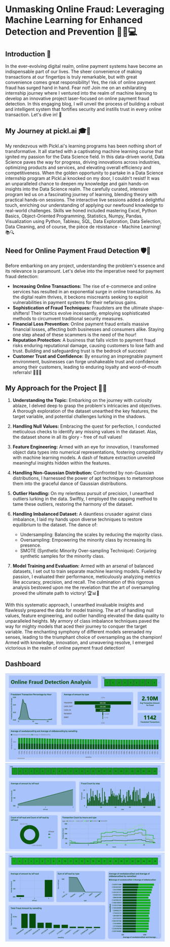 # Unmasking Online Fraud: Leveraging Machine Learning for Enhanced Detection and Prevention 🕵️‍♂️💻

## Introduction 🌟
In the ever-evolving digital realm, online payment systems have become an indispensable part of our lives. The sheer convenience of making transactions at our fingertips is truly remarkable, but with great convenience comes great responsibility! Yes, the risk of online payment fraud has surged hand in hand. Fear not! Join me on an exhilarating internship journey where I ventured into the realm of machine learning to develop an innovative project laser-focused on online payment fraud detection. In this engaging blog, I will unveil the process of building a robust and intelligent system that fortifies security and instills trust in every online transaction. Let's dive in! 🚀

## My Journey at pickl.ai 🎓🚀
My rendezvous with Pickl.ai's learning programs has been nothing short of transformative. It all started with a captivating machine learning course that ignited my passion for the Data Science field. In this data-driven world, Data Science paves the way for progress, driving innovations across industries, optimizing products and services, and elevating overall efficiency and competitiveness. When the golden opportunity to partake in a Data Science internship program at Pickl.ai knocked on my door, I couldn't resist! It was an unparalleled chance to deepen my knowledge and gain hands-on insights into the Data Science realm. The carefully curated, intensive program led us on a fascinating journey of learning, blending theory with practical hands-on sessions. The interactive live sessions added a delightful touch, enriching our understanding of applying our newfound knowledge to real-world challenges. Skills we honed included mastering Excel, Python Basics, Object-Oriented Programming, Statistics, Numpy, Pandas, Visualization using Python, Tableau, SQL, Data Exploration, Data Selection, Data Cleaning, and of course, the pièce de résistance - Machine Learning! 📚🔍

## Need for Online Payment Fraud Detection 🛡️💸
Before embarking on any project, understanding the problem's essence and its relevance is paramount. Let's delve into the imperative need for payment fraud detection:
- **Increasing Online Transactions:** The rise of e-commerce and online services has resulted in an exponential surge in online transactions. As the digital realm thrives, it beckons miscreants seeking to exploit vulnerabilities in payment systems for their nefarious gains.
- **Sophistication of Fraud Techniques:** Fraudsters are the ultimate shape-shifters! Their tactics evolve incessantly, employing sophisticated methods to circumvent traditional security measures.
- **Financial Loss Prevention:** Online payment fraud entails massive financial losses, affecting both businesses and consumers alike. Staying one step ahead of these scammers is the need of the hour!
- **Reputation Protection:** A business that falls victim to payment fraud risks enduring reputational damage, causing customers to lose faith and trust. Building and safeguarding trust is the bedrock of success!
- **Customer Trust and Confidence:** By ensuring an impregnable payment environment, businesses can forge unshakeable trust and confidence among their customers, leading to enduring loyalty and word-of-mouth referrals! 🌟🌐🤝

## My Approach for the Project 🎯💡
1. **Understanding the Topic:** Embarking on the journey with curiosity ablaze, I delved deep to grasp the problem's intricacies and objectives. A thorough exploration of the dataset unearthed the key features, the target variable, and potential challenges lurking in the shadows.

2. **Handling Null Values:** Embracing the quest for perfection, I conducted meticulous checks to identify any missing values in the dataset. Alas, the dataset shone in all its glory - free of null values!

3. **Feature Engineering:** Armed with an eye for innovation, I transformed object data types into numerical representations, fostering compatibility with machine learning models. A dash of feature extraction unveiled meaningful insights hidden within the features.

4. **Handling Non-Gaussian Distribution:** Confronted by non-Gaussian distributions, I harnessed the power of apt techniques to metamorphose them into the graceful dance of Gaussian distributions.

5. **Outlier Handling:** On my relentless pursuit of precision, I unearthed outliers lurking in the data. Swiftly, I employed the capping method to tame these outliers, restoring the harmony of the dataset.

6. **Handling Imbalanced Dataset:** A dauntless crusader against class imbalance, I laid my hands upon diverse techniques to restore equilibrium to the dataset. The dance of:
   - Undersampling: Balancing the scales by reducing the majority class.
   - Oversampling: Empowering the minority class by increasing its presence.
   - SMOTE (Synthetic Minority Over-sampling Technique): Conjuring synthetic samples for the minority class.

7. **Model Training and Evaluation:** Armed with an arsenal of balanced datasets, I set out to train separate machine learning models. Fueled by passion, I evaluated their performance, meticulously analyzing metrics like accuracy, precision, and recall. The culmination of this rigorous analysis bestowed upon me the revelation that the art of oversampling proved the ultimate path to victory! 🏆📊🤩

With this systematic approach, I unearthed invaluable insights and flawlessly prepared the data for model training. The art of handling null values, feature engineering, and outlier handling elevated the data quality to unparalleled heights. My armory of class imbalance techniques paved the way for mighty models that aced their journey to conquer the target variable. The enchanting symphony of different models serenaded my senses, leading to the triumphant choice of oversampling as the champion! Armed with knowledge, innovation, and unwavering resolve, I emerged victorious in the realm of online payment fraud detection!

## Dashboard
![Project Diagram](Page1.png)
![Project Diagram](Page2.png)
![Project Diagram](Page3.png)


